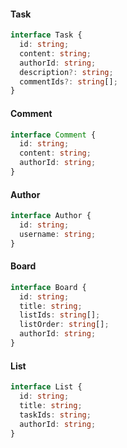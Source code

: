 #### Task

```ts
interface Task {
  id: string;
  content: string;
  authorId: string;
  description?: string;
  commentIds?: string[];
}
```

#### Comment

```ts
interface Comment {
  id: string;
  content: string;
  authorId: string;
}
```

#### Author

```ts
interface Author {
  id: string;
  username: string;
}
```

#### Board

```ts
interface Board {
  id: string;
  title: string;
  listIds: string[];
  listOrder: string[];
  authorId: string;
}
```

#### List

```ts
interface List {
  id: string;
  title: string;
  taskIds: string;
  authorId: string;
}
```
